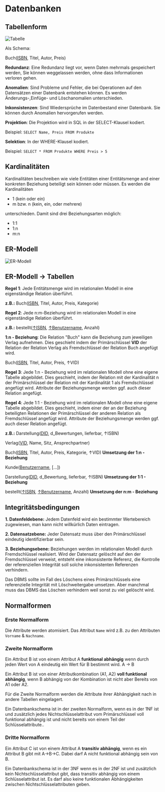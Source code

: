 # Datenbanken

## Tabellenform

![Tabelle](https://github.com/Tanonic/InfoLK/blob/master/Datenbanken/2019-02-20%2018-10-34-1.png)

Als Schema:

Buch(<u>ISBN</u>, Titel, Autor, Preis)

**Redundanz**: Eine Redundanz liegt vor, wenn Daten mehrmals gespeichert werden, Sie können weggelassen werden, ohne dass Informationen verloren gehen.



**Anomalien**: Sind Probleme und Fehler, die bei Operationen auf den Datensätzen einer Datenbank entstehen können. Es werden Änderungs-,Einfüge- und Löschanomalien unterschieden.

**Inkonsistenzen**: Sind Wiedersprüche im Datenbestand einer Datenbank. Sie können durch Anomalien hervorgerufen werden.

**Projektion**: Die Projektion wird in SQL in der SELECT-Klausel kodiert. 

   Beispiel: `SELECT Name, Preis FROM Produkte`

**Selektion**: In der WHERE-Klausel kodiert.

   Beispiel: `SELECT * FROM Produkte WHERE Preis > 5`

## Kardinalitäten

Kardinalitäten beschreiben wie viele Entitäten einer Entitätsmenge and einer konkreten Beziehung beteiligt sein können oder müssen. Es werden die Kardinalitäten

- 1 (kein oder ein)
- m bzw. n (kein, ein, oder mehrere)

unterschieden. Damit sind drei Beziehungsarten möglich:

- 1:1
- 1:n
- m:n

## ER-Modell

![ER-Modell](https://github.com/Tanonic/InfoLK/blob/master/Datenbanken/ER-Modell.png)

## ER-Modell -> Tabellen

**Regel 1**: Jede Entitätsmenge wird im relationalen Modell in eine eigenständige Relation überführt.

   **z.B.:** Buch(<u>ISBN</u>, Titel, Autor, Preis, Kategorie)

**Regel 2**: Jede n:m-Beziehung wird im relationalen Modell in eine eigenständige Relation überführt.

   **z.B.:** bestellt(<u>↑ISBN</u>, <u>↑Benutzername</u>, Anzahl)

**1:n - Beziehung**: Die Relation "Buch" kann die Beziehung zum jeweiligen Verlag aufnehmen. Dies geschieht indem der Primärschlüssel **VID** der Relation der Relation Verlag als Fremdschlüssel der Relation Buch angefügt wird.

Buch(<u>ISBN</u>, Titel, Autor, Preis, ↑VID)

**Regel 3**: Jede 1:n - Beziehung wird im relationalen Modell ohne eine eigene Tabelle abgebildet. Dies geschieht, indem der Relation mit der Kardinalität n der Primärschlüssel der Relation mit der Kardinalität 1 als Fremdschlüssel angefügt wird. Attribute der Beziehungsmenge werden ggf. auch dieser Relation angefügt.

**Regel 4**: Jede 1:1 - Beziehung wird im relationalen Modell ohne eine eigene Tabelle abgebildet. Dies geschieht, indem einer der an der Beziehung beteiligten Relationen der Primärschlüssel der anderen Relation als Fremdschlüssel angefügt wird. Attribute der Beziehungsmenge werden ggf. auch dieser Relation angefügt.

**z.B.:** Darstellung(<u>DID</u>, d_Bewertungen, lieferbar, ↑ISBN)



Verlag(<u>VID</u>, Name, Sitz, Ansprechpartner)

Buch(<u>ISBN</u>, Titel, Autor, Preis, Kategorie, ↑VID) **Umsetzung der 1:n - Beziehung**

Kunde(<u>Benutzername</u>, [...])

Darstellung(<u>DID</u>, d_Bewertung, lieferbar, ↑ISBN) **Umsetzung der 1:1 - Beziehung**

bestellt(<u>↑ISBN</u>, <u>↑Benutzername</u>, Anzahl) **Umsetzung der n:m - Beziehung**

## Integritätsbedingungen

**1. Datenfeldebene:** Jedem Datenfeld wird ein bestimmter Wertebereich zugewiesen, man kann nicht willkürlich Daten eintragen.

**2. Datensatzebene:** Jeder Datensatz muss über den Primärschlüssel eindeutig identifizierbar sein.

**3. Beziehungsebene:** Beziehungen werden im relationalen Modell durch Fremdschlüssel realisiert. Wird der Datensatz gelöscht auf den der Fremdschlüssel verweist, entsteht eine inkonsistente Referenz, die Kontrolle der referenziellen Integrität soll solche inkonsistenten Referenzen verhindern.



Das DBMS sollte im Fall des Löschens eines Primärschlüssels eine referenzielle Integrität mit Löschweitergabe umsetzen. Aber manchmal muss das DBMS das Löschen verhindern weil sonst zu viel gelöscht wird.

## Normalformen

### Erste Normalform

Die Attribute werden atomisiert. Das Attribut `Name` wird z.B. zu den Attributen `Vorname` & `Nachname`.

### Zweite Normalform

Ein Attribut B ist von einem Attribut A **funktional abhängig** wenn durch jeden Wert von A eindeutig ein Wert für B bestimmt wird. A → B

Ein Attribut B ist von einer Attributkombination (A1, A2) **voll funktional abhängig**, wenn B abhängig von der Kombination ist nicht aber Bereits von A1 oder A2.

Für die Zweite Normalform werden die Attribute ihrer Abhängigkeit nach in andere Tabellen eingelagert.

Ein Datenbankschema ist in der zweiten Normalform, wenn es in der 1NF ist und zusätzlich jedes Nichtschlüsselattribut vom Primärschlüssel voll funktional abhängig ist und nicht bereits von einem Teil der Schlüsselattribute..

### Dritte Normalform

Ein Attribut C ist von einem Attribut A **transitiv abhängig**, wenn es ein Attribut B gibt mit A→B→C. Dabei darf A nicht funktional abhängig sein von B.

Ein Datenbankschema ist in der 3NF wenn es in der 2NF ist und zusätzlich kein Nichtschlüsselattribut gibt, dass transitiv abhängig von einem Schlüsselattribut ist. Es darf also keine funktionalen Abhängigkeiten zwischen Nichtschlüsselattributen geben.
